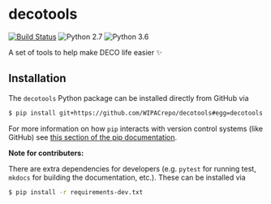 # decotools

[![Build Status](https://travis-ci.org/WIPACrepo/decotools.svg?branch=master)](https://travis-ci.org/WIPACrepo/decotools)
![Python 2.7](https://img.shields.io/badge/python-2.7-blue.svg)
![Python 3.6](https://img.shields.io/badge/python-3.6-blue.svg)

A set of tools to help make DECO life easier :sparkles:

## Installation

The `decotools` Python package can be installed directly from GitHub via

```bash
$ pip install git+https://github.com/WIPACrepo/decotools#egg=decotools
```

For more information on how `pip` interacts with version control systems (like GitHub) see [this section of the pip documentation](https://pip.pypa.io/en/stable/reference/pip_install/#vcs-support).


**Note for contributers:**

There are extra dependencies for developers (e.g. `pytest` for running test, `mkdocs` for building the documentation, etc.). These can be installed via

```bash
$ pip install -r requirements-dev.txt
```

